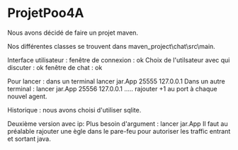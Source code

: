 # ProjetPoo4A


Nous avons décidé de faire un projet maven.


Nos différentes classes se trouvent dans maven_project\chat\src\main.

Interface utilisateur :
  fenêtre de connexion : ok
  Choix de l'utilsateur avec qui discuter : ok
  fenêtre de chat : ok 
  
 Pour lancer : dans un terminal lancer jar.App 25555 127.0.0.1
 Dans un autre terminal : lancer jar.App 25556 127.0.0.1
 ..... rajouter +1 au port à chaque nouvel agent.
  
  
Historique : nous avons choisi d'utiliser sqlite.



Deuxième version avec ip:
Plus besoin d'argument : lancer jar.App
Il faut au préalable rajouter une ègle dans le pare-feu pour autoriser les traffic entrant et sortant java.
